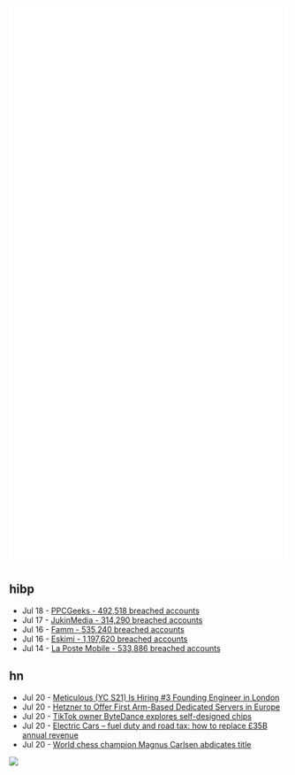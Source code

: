 ![Metrics](https://raw.githubusercontent.com/phixion/phixion/master/metrics.svg)

## hibp

<!--
for https://github.com/phixion/phixion/blob/main/.github/workflows/feeds.yml
-->
<!--START_SECTION:haveibeenpwnd-->
- Jul 18 - [PPCGeeks - 492,518 breached accounts](https://haveibeenpwned.com/PwnedWebsites#PPCGeeks)
- Jul 17 - [JukinMedia - 314,290 breached accounts](https://haveibeenpwned.com/PwnedWebsites#JukinMedia)
- Jul 16 - [Famm - 535,240 breached accounts](https://haveibeenpwned.com/PwnedWebsites#Famm)
- Jul 16 - [Eskimi - 1,197,620 breached accounts](https://haveibeenpwned.com/PwnedWebsites#Eskimi)
- Jul 14 - [La Poste Mobile - 533,886 breached accounts](https://haveibeenpwned.com/PwnedWebsites#LaPosteMobile)
<!--END_SECTION:haveibeenpwnd-->

## hn

<!--
for https://github.com/phixion/phixion/blob/main/.github/workflows/feeds.yml
-->
<!--START_SECTION:hn-->
- Jul 20 - [Meticulous (YC S21) Is Hiring #3 Founding Engineer in London](https://news.ycombinator.com/item?id=32164481)
- Jul 20 - [Hetzner to Offer First Arm-Based Dedicated Servers in Europe](https://www.hetzner.com/news/07-22-rx-line/)
- Jul 20 - [TikTok owner ByteDance explores self-designed chips](https://www.cnbc.com/2022/07/19/tiktok-owner-bytedance-explores-self-designed-chips.html)
- Jul 20 - [Electric Cars – fuel duty and road tax: how to replace £35B annual revenue](https://www.carwow.co.uk/blog/how-to-replace-fuel-duty-and-road-tax)
- Jul 20 - [World chess champion Magnus Carlsen abdicates title](https://chess24.com/en/read/news/magnus-carlsen-to-give-up-world-championship-title)
<!--END_SECTION:hn-->

<!--
for https://yhype.me
-->
![](https://hit.yhype.me/github/profile?user_id=13013670)
